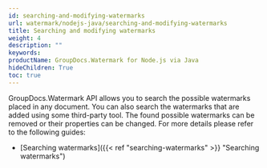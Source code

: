 ```yaml
---
id: searching-and-modifying-watermarks
url: watermark/nodejs-java/searching-and-modifying-watermarks
title: Searching and modifying watermarks
weight: 4
description: ""
keywords: 
productName: GroupDocs.Watermark for Node.js via Java
hideChildren: True
toc: true
---
```

GroupDocs.Watermark API allows you to search the possible watermarks placed in any document. You can also search the watermarks that are added using some third-party tool. The found possible watermarks can be removed or their properties can be changed. For more details please refer to the following guides:

* [Searching watermarks]({{< ref "searching-watermarks" >}} "Searching watermarks")

